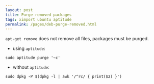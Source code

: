 ```yaml
---
layout: post
title: Purge removed packages
tags: ximport ubuntu aptitude
permalink: /pages/deb-purge-removed.html
---
```


`apt-get remove` does not remove all files, packages must be purged.

 - using `aptitude`:
```
sudo aptitude purge '~c'
```
 - without `aptitude`:
```
sudo dpkg -P $(dpkg -l | awk '/^rc/ { print($2) }')
```